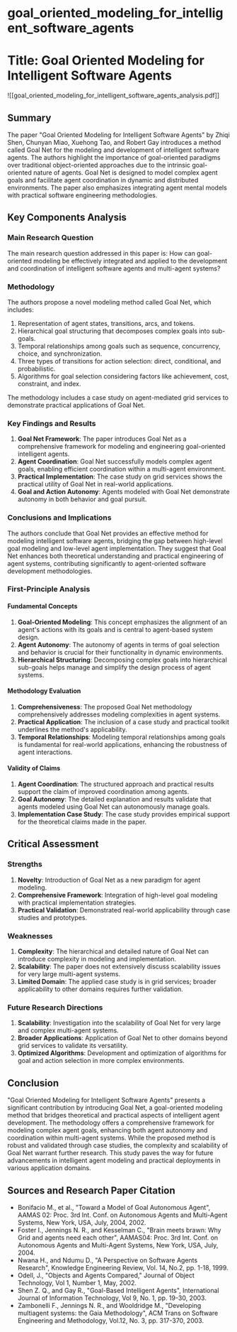# goal_oriented_modeling_for_intelligent_software_agents

# Title: Goal Oriented Modeling for Intelligent Software Agents
![[goal_oriented_modeling_for_intelligent_software_agents_analysis.pdf]]

## Summary

The paper "Goal Oriented Modeling for Intelligent Software Agents" by Zhiqi Shen, Chunyan Miao, Xuehong Tao, and Robert Gay introduces a method called Goal Net for the modeling and development of intelligent software agents. The authors highlight the importance of goal-oriented paradigms over traditional object-oriented approaches due to the intrinsic goal-oriented nature of agents. Goal Net is designed to model complex agent goals and facilitate agent coordination in dynamic and distributed environments. The paper also emphasizes integrating agent mental models with practical software engineering methodologies.

## Key Components Analysis

### Main Research Question

The main research question addressed in this paper is: How can goal-oriented modeling be effectively integrated and applied to the development and coordination of intelligent software agents and multi-agent systems?

### Methodology

The authors propose a novel modeling method called Goal Net, which includes:
1. Representation of agent states, transitions, arcs, and tokens.
2. Hierarchical goal structuring that decomposes complex goals into sub-goals.
3. Temporal relationships among goals such as sequence, concurrency, choice, and synchronization.
4. Three types of transitions for action selection: direct, conditional, and probabilistic.
5. Algorithms for goal selection considering factors like achievement, cost, constraint, and index.

The methodology includes a case study on agent-mediated grid services to demonstrate practical applications of Goal Net.

### Key Findings and Results

1. **Goal Net Framework**: The paper introduces Goal Net as a comprehensive framework for modeling and engineering goal-oriented intelligent agents.
2. **Agent Coordination**: Goal Net successfully models complex agent goals, enabling efficient coordination within a multi-agent environment.
3. **Practical Implementation**: The case study on grid services shows the practical utility of Goal Net in real-world applications.
4. **Goal and Action Autonomy**: Agents modeled with Goal Net demonstrate autonomy in both behavior and goal pursuit.

### Conclusions and Implications

The authors conclude that Goal Net provides an effective method for modeling intelligent software agents, bridging the gap between high-level goal modeling and low-level agent implementation. They suggest that Goal Net enhances both theoretical understanding and practical engineering of agent systems, contributing significantly to agent-oriented software development methodologies.

### First-Principle Analysis

#### Fundamental Concepts

1. **Goal-Oriented Modeling**: This concept emphasizes the alignment of an agent's actions with its goals and is central to agent-based system design.
2. **Agent Autonomy**: The autonomy of agents in terms of goal selection and behavior is crucial for their functionality in dynamic environments.
3. **Hierarchical Structuring**: Decomposing complex goals into hierarchical sub-goals helps manage and simplify the design process of agent systems.

#### Methodology Evaluation

1. **Comprehensiveness**: The proposed Goal Net methodology comprehensively addresses modeling complexities in agent systems.
2. **Practical Application**: The inclusion of a case study and practical toolkit underlines the method's applicability.
3. **Temporal Relationships**: Modeling temporal relationships among goals is fundamental for real-world applications, enhancing the robustness of agent interactions.

#### Validity of Claims

1. **Agent Coordination**: The structured approach and practical results support the claim of improved coordination among agents.
2. **Goal Autonomy**: The detailed explanation and results validate that agents modeled using Goal Net can autonomously manage goals.
3. **Implementation Case Study**: The case study provides empirical support for the theoretical claims made in the paper.

## Critical Assessment

### Strengths

1. **Novelty**: Introduction of Goal Net as a new paradigm for agent modeling.
2. **Comprehensive Framework**: Integration of high-level goal modeling with practical implementation strategies.
3. **Practical Validation**: Demonstrated real-world applicability through case studies and prototypes.

### Weaknesses

1. **Complexity**: The hierarchical and detailed nature of Goal Net can introduce complexity in modeling and implementation.
2. **Scalability**: The paper does not extensively discuss scalability issues for very large multi-agent systems.
3. **Limited Domain**: The applied case study is in grid services; broader applicability to other domains requires further validation.

### Future Research Directions

1. **Scalability**: Investigation into the scalability of Goal Net for very large and complex multi-agent systems.
2. **Broader Applications**: Application of Goal Net to other domains beyond grid services to validate its versatility.
3. **Optimized Algorithms**: Development and optimization of algorithms for goal and action selection in more complex environments.

## Conclusion

"Goal Oriented Modeling for Intelligent Software Agents" presents a significant contribution by introducing Goal Net, a goal-oriented modeling method that bridges theoretical and practical aspects of intelligent agent development. The methodology offers a comprehensive framework for modeling complex agent goals, enhancing both agent autonomy and coordination within multi-agent systems. While the proposed method is robust and validated through case studies, the complexity and scalability of Goal Net warrant further research. This study paves the way for future advancements in intelligent agent modeling and practical deployments in various application domains.

## Sources and Research Paper Citation
- Bonifacio M., et al., "Toward a Model of Goal Autonomous Agent", AAMAS 02: Proc. 3rd Int. Conf. on Autonomous Agents and Multi-Agent Systems, New York, USA, July, 2004, 2002.
- Foster I., Jennings N. R., and Kesselman C., "Brain meets brawn: Why Grid and agents need each other", AAMAS04: Proc. 3rd Int. Conf. on Autonomous Agents and Multi-Agent Systems, New York, USA, July, 2004.
- Nwana H., and Ndumu D., "A Perspective on Software Agents Research", Knowledge Engineering Review, Vol. 14, No.2, pp. 1-18, 1999.
- Odell, J., "Objects and Agents Compared," Journal of Object Technology, Vol 1, Number 1, May, 2002.
- Shen Z. Q., and Gay R., "Goal-Based Intelligent Agents", International Journal of Information Technology, Vol 9, No. 1, pp. 19-30, 2003.
- Zambonelli F., Jennings N. R., and Wooldridge M., "Developing multiagent systems: the Gaia Methodology", ACM Trans on Software Engineering and Methodology, Vol.12, No. 3, pp. 317-370, 2003.
